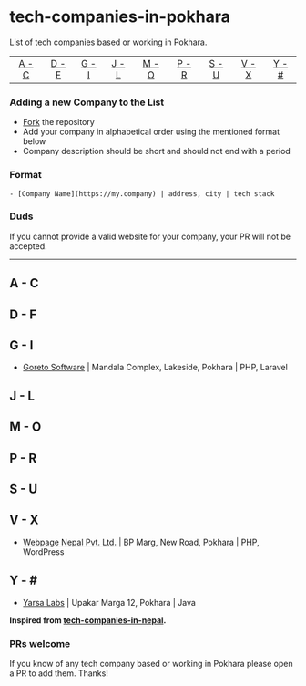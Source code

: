 # tech-companies-in-pokhara
List of tech companies based or working in Pokhara.

|     |     |     |     |     |     |     |     |     |
|:-:  |:-:  |:-:  |:-:  |:-:  |:-:  |:-:  |:-:  |:-:  |
| [A - C](#a---c) | [D - F](#d---f) | [G - I](#g---i) | [J - L](#j---l) | [M - O](#m---o) | [P - R](#p---r) | [S - U](#s---u) | [V - X](#v---x) | [Y - \#](#y---) |

### Adding a new Company to the List

* [Fork](https://guides.github.com/activities/forking) the repository
* Add your company in alphabetical order using the mentioned format below
* Company description should be short and should not end with a period

### Format

```
- [Company Name](https://my.company) | address, city | tech stack
```

### Duds

If you cannot provide a valid website for your company, your PR will not be accepted.

---

## A - C

## D - F

## G - I

- [Goreto Software](http://goretosoftware.com/) | Mandala Complex, Lakeside, Pokhara | PHP, Laravel

## J - L

## M - O

## P - R

## S - U

## V - X

- [Webpage Nepal Pvt. Ltd.](http://webpagenepal.com/) | BP Marg, New Road, Pokhara | PHP, WordPress

## Y - \#

- [Yarsa Labs](https://yarsa.io/) | Upakar Marga 12, Pokhara | Java

**Inspired from [tech-companies-in-nepal](https://github.com/mesaugat/tech-companies-in-nepal).**

### PRs welcome
If you know of any tech company based or working in Pokhara please open a PR to add them. Thanks!